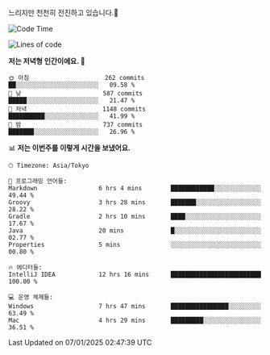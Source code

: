 느리지만 천천히 전진하고 있습니다.🐢

<!--START_SECTION:waka-->
![Code Time](http://img.shields.io/badge/Code%20Time-1%2C510%20hrs%208%20mins-blue)

![Lines of code](https://img.shields.io/badge/%EC%A0%80%EB%8A%94%20%EC%97%AC%ED%83%9C%EA%B9%8C%EC%A7%80%20-919.0%20thousand%20%EC%A4%84%EC%9D%98%20%EC%BD%94%EB%93%9C%EB%A5%BC%20%EC%9E%91%EC%84%B1%ED%96%88%EC%96%B4%EC%9A%94.-blue)

**저는 저녁형 인간이에요. 🦉** 

```text
🌞 아침                     262 commits         ██░░░░░░░░░░░░░░░░░░░░░░░   09.58 % 
🌆 낮　                     587 commits         █████░░░░░░░░░░░░░░░░░░░░   21.47 % 
🌃 저녁                     1148 commits        ██████████░░░░░░░░░░░░░░░   41.99 % 
🌙 밤　                     737 commits         ███████░░░░░░░░░░░░░░░░░░   26.96 % 
```


📊 **저는 이번주를 이렇게 시간을 보냈어요.** 

```text
🕑︎ Timezone: Asia/Tokyo

💬 프로그래밍 언어들: 
Markdown                 6 hrs 4 mins        ████████████░░░░░░░░░░░░░   49.44 % 
Groovy                   3 hrs 28 mins       ███████░░░░░░░░░░░░░░░░░░   28.22 % 
Gradle                   2 hrs 10 mins       ████░░░░░░░░░░░░░░░░░░░░░   17.67 % 
Java                     20 mins             █░░░░░░░░░░░░░░░░░░░░░░░░   02.77 % 
Properties               5 mins              ░░░░░░░░░░░░░░░░░░░░░░░░░   00.80 % 

🔥 에디터들: 
IntelliJ IDEA            12 hrs 16 mins      █████████████████████████   100.00 % 

💻 운영 체제들: 
Windows                  7 hrs 47 mins       ████████████████░░░░░░░░░   63.49 % 
Mac                      4 hrs 29 mins       █████████░░░░░░░░░░░░░░░░   36.51 % 
```


 Last Updated on 07/01/2025 02:47:39 UTC
<!--END_SECTION:waka-->

